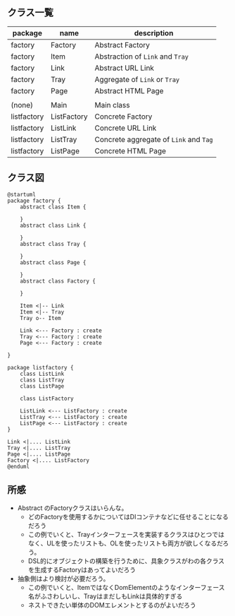 ## クラス一覧

| package     | name        | description                            |
|-------------|-------------|----------------------------------------|
| factory     | Factory     | Abstract Factory                       |
| factory     | Item        | Abstraction of `Link` and `Tray`       |
| factory     | Link        | Abstract URL Link                      |
| factory     | Tray        | Aggregate of `Link` or `Tray`          |
| factory     | Page        | Abstract HTML Page                     |
|             |             |                                        |
| (none)      | Main        | Main class                             |
| listfactory | ListFactory | Concrete Factory                       |
| listfactory | ListLink    | Concrete URL Link                      |
| listfactory | ListTray    | Concrete aggregate of `Link` and `Tag` |
| listfactory | ListPage    | Concrete HTML Page                     |

## クラス図

```plantuml
@startuml
package factory {
    abstract class Item {
    
    }
    abstract class Link {
    
    }
    abstract class Tray {
    
    }
    abstract class Page {
    
    }
    abstract class Factory {
    
    }
    
    Item <|-- Link
    Item <|-- Tray
    Tray o-- Item
    
    Link <--- Factory : create
    Tray <--- Factory : create
    Page <--- Factory : create
    
}

package listfactory {
    class ListLink
    class ListTray
    class ListPage
    
    class ListFactory
    
    ListLink <--- ListFactory : create
    ListTray <--- ListFactory : create
    ListPage <--- ListFactory : create
}

Link <|.... ListLink
Tray <|.... ListTray
Page <|.... ListPage
Factory <|.... ListFactory
@enduml
```

## 所感

- Abstract のFactoryクラスはいらんな。
    - どのFactoryを使用するかについてはDIコンテナなどに任せることになるだろう
    - この例でいくと、Trayインターフェースを実装するクラスはひとつではなく、ULを使ったリストも、OLを使ったリストも両方が欲しくなるだろう。
    - DSL的にオブジェクトの構築を行うために、具象クラスがわの各クラスを生成するFactoryはあってよいだろう
- 抽象側はより検討が必要だろう。
    - この例でいくと、ItemではなくDomElementのようなインターフェース名がふさわしいし、TrayはまだしもLinkは具体的すぎる
    - ネストできたい単体のDOMエレメントとするのがよいだろう
